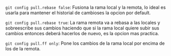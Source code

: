 `git config pull.rebase false`: Fusiona la rama local y la remota, lo ideal es usarla para mantener el historial de cambioses la opcion por default.

`git config pull.rebase true`: La rama remota va a rebasa a las locales y sobreescribe sus cambios haciendo que si la rama local quiere subir sus cambios entonces deberá hacerlos de nuevo, es la opcion mas practica.

`git config pull.ff only`: Pone los cambios de la rama local por encima de los de la remota.
